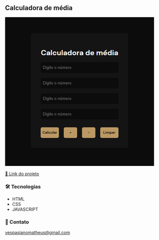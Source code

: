 ## Calculadora de média

![preview](./.github/preview.png)

[🔗 Link do projeto](<https://vespasianoo.github.io/calculadora-media//>)

### 🛠 Tecnologias

* HTML
* CSS
* JAVASCRIPT


### 📩 Contato

vespasianomatheus@gmail.com
